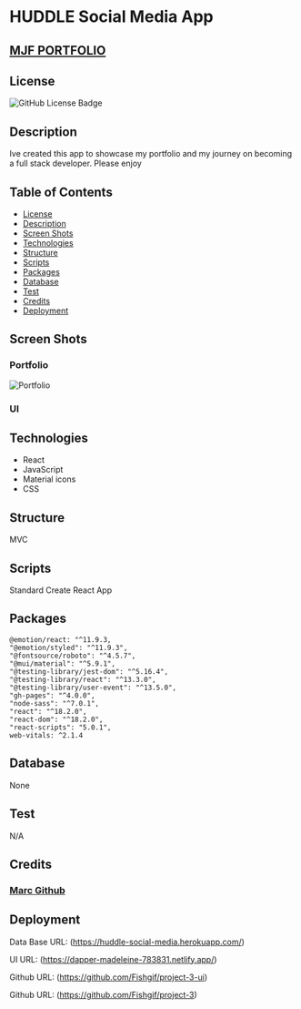 # HUDDLE Social Media App

## [MJF PORTFOLIO](https://github.com/Fishgif/react-portfolio)
## License
![GitHub License Badge](https://shields.io/badge/license-MIT-green)
## Description
Ive created this app to showcase my portfolio and my journey on becoming a full stack developer. Please enjoy


## Table of Contents 
* [License](#license)
* [Description](#description)
* [Screen Shots](#screen-shots)
* [Technologies](#technologies)
* [Structure](#structure)
* [Scripts](#scripts)
* [Packages](#packages)
* [Database](#database)
* [Test](#test)
* [Credits](#credits)
* [Deployment](#deployment)

## Screen Shots
### Portfolio

![Portfolio](./assets/images/portfolio.png)



### UI


## Technologies
- React
- JavaScript
- Material icons
- CSS


## Structure
MVC

## Scripts
Standard Create React App

## Packages

    @emotion/react: "^11.9.3,
    "@emotion/styled": "^11.9.3",
    "@fontsource/roboto": "^4.5.7",
    "@mui/material": "^5.9.1",
    "@testing-library/jest-dom": "^5.16.4",
    "@testing-library/react": "^13.3.0",
    "@testing-library/user-event": "^13.5.0",
    "gh-pages": "^4.0.0",
    "node-sass": "^7.0.1",
    "react": "^18.2.0",
    "react-dom": "^18.2.0",
    "react-scripts": "5.0.1",
    web-vitals: ^2.1.4

## Database
None


## Test
N/A

## Credits

### [Marc Github](https://github.com/Fishgif)

## Deployment


Data Base URL: (https://huddle-social-media.herokuapp.com/)

UI URL: (https://dapper-madeleine-783831.netlify.app/)

Github URL: (https://github.com/Fishgif/project-3-ui)

Github URL: (https://github.com/Fishgif/project-3)

